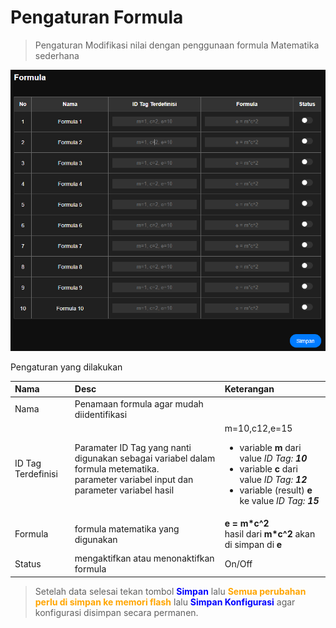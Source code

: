 # Pengaturan Formula

> Pengaturan Modifikasi nilai dengan penggunaan formula Matematika sederhana

![formula](../../assets/images/p_formula.PNG)

Pengaturan yang dilakukan

|Nama|Desc|Keterangan|
|:---|:---|:---|
|Nama|Penamaan formula agar mudah diidentifikasi | 
|ID Tag Terdefinisi|Paramater ID Tag yang nanti digunakan sebagai variabel dalam formula metematika. <br> parameter variabel input dan parameter variabel hasil| m=10,c12,e=15 <br> <ul><li>variable **m** dari value _ID Tag: **10**_ </li><li>variable **c** dari value _ID Tag: **12**_ </li><li>variable (result) **e** ke value _ID Tag: **15**_ </li><ul>| 
|Formula|formula matematika yang digunakan | __e = m\*c^2__ </br> hasil dari __m\*c^2__ akan di simpan di **e**|
|Status|mengaktifkan atau menonaktifkan formula| On/Off|

> Setelah data selesai tekan tombol <span style="color:blue; font-weight:bold">Simpan</span> lalu <span style="color:orange; font-weight:bold">Semua perubahan perlu di simpan ke memori flash</span> lalu <span style="color:blue; font-weight:bold">Simpan Konfigurasi</span> agar konfigurasi disimpan secara permanen.

